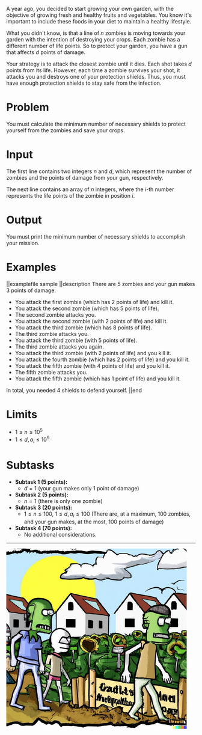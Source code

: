 A year ago, you decided to start growing your own garden, with the objective of growing fresh and healthy fruits and vegetables. You know it's important to include these foods in your diet to maintain a healthy lifestyle.

What you didn't know, is that a line of $n$ zombies is moving towards your garden with the intention of destroying your crops. Each zombie has a different number of life points. So to protect your garden, you have a gun that affects $d$ points of damage.

Your strategy is to attack the closest zombie until it dies. Each shot takes $d$ points from its life. However, each time a zombie survives your shot, it attacks you and destroys one of your protection shields. Thus, you must have enough protection shields to stay safe from the infection.

# Problem

You must calculate the minimum number of necessary shields to protect yourself from the zombies and save your crops.

# Input

The first line contains two integers $n$ and $d$, which represent the number of zombies and the points of damage from your gun, respectively.

The next line contains an array of $n$ integers, where the $i$-th number represents the life points of the zombie in position $i$.

# Output

You must print the minimum number of necessary shields to accomplish your mission.

# Examples

||examplefile
sample
||description
There are 5 zombies and your gun makes 3 points of damage.

- You attack the first zombie (which has 2 points of life) and kill it.
- You attack the second zombie (which has 5 points of life).
- The second zombie attacks you.
- You attack the second zombie (with 2 points of life) and kill it.
- You attack the third zombie (which has 8 points of life).
- The third zombie attacks you.
- You attack the third zombie (with 5 points of life).
- The third zombie attacks you again.
- You attack the third zombie (with 2 points of life) and you kill it.
- You attack the fourth zombie (which has 2 points of life) and you kill it.
- You attack the fifth zombie (with 4 points of life) and you kill it.
- The fifth zombie attacks you.
- You attack the fifth zombie (which has 1 point of life) and you kill it.

In total, you needed 4 shields to defend yourself.
||end

# Limits

- $1 \leq n \leq 10^5$
- $1 \leq d, a_i \leq 10^9$

# Subtasks

- **Subtask 1 (5 points):**
  - $d = 1$ (your gun makes only 1 point of damage)
- **Subtask 2 (5 points):**
  - $n = 1$ (there is only one zombie)
- **Subtask 3 (20 points):**
  - $1 \leq n \leq 100$, $1 \leq d, a_i \leq 100$ (There are, at a maximum, 100 zombies, and your gun makes, at the most, 100 points of damage)
- **Subtask 4 (70 points):**
  - No additional considerations.

---

![](zombies.jpeg 'The zombies approaching your garden.')
